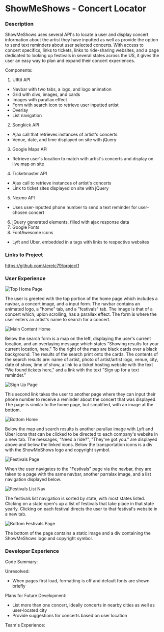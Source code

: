 # ShowMeShows - Concert Locator

### Description

ShowMeShows uses several API's to locate a user and display concert information about the artist they have inputted as well as provide the option to send text reminders about user selected concerts. With access to concert specifics, links to tickets, links to ride-sharing websites, and a page dedicated to looking up festivals in several states across the US, it gives the user an easy way to plan and expand their concert experiences.

Components:
1. UIKit API
 - Navbar with two tabs, a logo, and logo animation
 - Grid with divs, images, and cards
 - Images with parallax effect
 - Form with search icon to retrieve user inputted artist
 - Overlay
 - List navigation
2. Songkick API
 - Ajax call that retrieves instances of artist's concerts
 - Venue, date, and time displayed on site with jQuery
3. Google Maps API
 - Retrieve user's location to match with artist's concerts and display on live map on site
4. Ticketmaster API
- Ajax call to retrieve instances of artist's concerts
- Link to ticket sites displayed on site with jQuery
5. Nexmo API
- Uses user-inputted phone number to send a text reminder for user-chosen concert
6. jQuery generated elements, filled with ajax response data
7. Google Fonts
8. FontAwesome icons 
- Lyft and Uber, embedded in a tags with links to respective websites


### Links to Project

https://github.com/Jeretc79/project1

### User Experience

![Top Home Page](https://i.imgur.com/QCySLCM.jpg)

The user is greeted with the top portion of the home page which includes a navbar, a concert image, and a input form. The navbar contains an animated logo, a "home" tab, and a "festivals" tab. The image is that of a concert which, uplon scrolling, has a parallax effect. The form is where the user enters an artist's name to search for a concert.

![Main Content Home](filler.jpg)

Below the search form is a map on the left, displaying the user's current location, and an overlaying message which states "Showing results for your current location, here." To the right of the map are black cards over a black background. The results of the search print onto the cards. The contents of the search results are: name of artist, photo of artist/artist logo, venue, city, date of show, time of show, a link to a ticket hosting website with the text "We found tickets here," and a link with the text "Sign up for a text reminder." 

![Sign Up Page](filler.jpg)

This second link takes the user to another page where they can input their phone number to receive a reminder about the concert that was displayed. The page is similar to the home page, but simplified, with an image at the bottom.

![Bottom Home](https://i.imgur.com/NEpfEa0.jpg)

Below the map and search results is another parallax image with Lyft and Uber icons that can be clicked to be directed to each company's website in a new tab. The messages, "Need a ride?", "They've got you." are displayed above and below the linked icons. Below the transportation icons is a div with the ShowMeShows logo and copyright symbol.

![Festivals Page](https://i.imgur.com/gYRJKbB.jpg)

When the user navigates to the "Festivals" page via the navbar, they are taken to a page with the same navbar, another parralax image, and a list navigation displayed below.

![Festivals List Nav](https://i.imgur.com/p5e2nVs.png)

The festivals list navigation is sorted by state, with most states listed. Clicking on a state open's up a list of festivals that take place in that state yearly. Clicking on each festival directs the user to that festival's website in a new tab.

![Bottom Festivals Page](https://i.imgur.com/TzCpGx7.jpg)

The bottom of the page contains a static image and a div containing the ShowMeShows logo and copyright symbol.

### Developer Experience

Code Summary:

Unresolved:
- When pages first load, formatting is off and default fonts are shown briefly

Plans for Future Development:
 - List more than one concert, ideally concerts in nearby cities as well as user-located city
 - Provide suggestions for concerts based on user location

Team's Experience:





